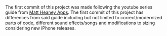 The first commit of this project was made following the youtube series guide from [Matt Heaney Apps](https://www.youtube.com/@MattHeaneyApps). The first commit of this project has differences from said guide including but not limited to correct/modernized parts of code, different sound effects/songs and modifications to sizing considering new iPhone releases.
